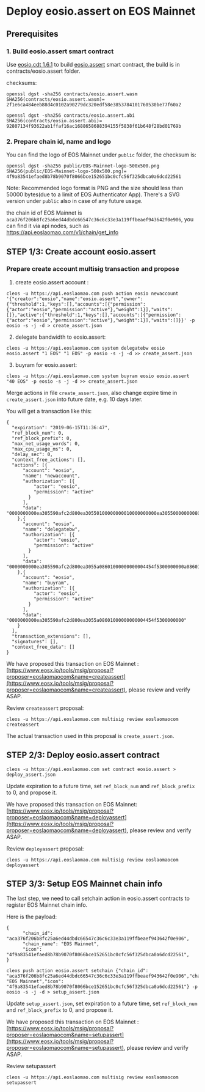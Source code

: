 
# Deploy eosio.assert on EOS Mainnet


## Prerequisites

### 1. Build eosio.assert smart contract

Use [eosio.cdt 1.6.1]([https://github.com/EOSIO/eosio.cdt/tree/v1.6.1](https://github.com/EOSIO/eosio.cdt/tree/v1.6.1)) to build [eosio.assert]([https://github.com/EOSIO/eosio.assert](https://github.com/EOSIO/eosio.assert)) smart contract, the build is in contracts/eosio.assert folder.

checksums:

```
openssl dgst -sha256 contracts/eosio.assert.wasm
SHA256(contracts/eosio.assert.wasm)= 2f1e6ca484eeb88d4c0102a90279dc320edf58e3853784101760530be77f60a2
```

```
openssl dgst -sha256 contracts/eosio.assert.abi
SHA256(contracts/eosio.assert.abi)= 92807134f93622ab1ffaf16ac1688658688394155f5838f61b648f28bd01769b
```

### 2. Prepare chain id, name and logo

You can find the logo of EOS Mainnet under `public` folder, the checksum is:

```
openssl dgst -sha256 public/EOS-Mainnet-logo-500x500.png
SHA256(public/EOS-Mainnet-logo-500x500.png)= 4f9a83541efaed8b78b9070f8066bce152651bc0cfc56f325dbca0a6dcd22561
```
Note: Recommended logo format is PNG and the size should less than 50000 bytes(due to a limit of EOS Authenticator App). There's a SVG version under `public` also in case of any future usage.

the chain id of EOS Mainnet is `aca376f206b8fc25a6ed44dbdc66547c36c6c33e3a119ffbeaef943642f0e906`, you can find it via api nodes, such as https://api.eoslaomao.com/v1/chain/get_info


## STEP 1/3: Create account eosio.assert

### Prepare create account multisig transaction and propose

1. create eosio.assert account :
```
cleos -u https://api.eoslaomao.com push action eosio newaccount '{"creator":"eosio","name":"eosio.assert","owner":{"threshold":1,"keys":[],"accounts":[{"permission":{"actor":"eosio","permission":"active"},"weight":1}],"waits":[]},"active":{"threshold":1,"keys":[],"accounts":[{"permission":{"actor":"eosio","permission":"active"},"weight":1}],"waits":[]}}' -p eosio -s -j -d > create_assert.json
```

2. delegate bandwidth to eosio.assert:
```
cleos -u https://api.eoslaomao.com system delegatebw eosio eosio.assert "1 EOS" "1 EOS" -p eosio -s -j -d >> create_assert.json
```

3. buyram for eosio.assert:
```
cleos -u https://api.eoslaomao.com system buyram eosio eosio.assert "40 EOS" -p eosio -s -j -d >> create_assert.json
```


Merge actions in file `create_assert.json`, also change expire time in `create_assert.json` into future date, e.g. 10 days later.

You will get a transaction like this:

```
{
  "expiration": "2019-06-15T11:36:47",
  "ref_block_num": 0,
  "ref_block_prefix": 0,
  "max_net_usage_words": 0,
  "max_cpu_usage_ms": 0,
  "delay_sec": 0,
  "context_free_actions": [],
  "actions": [{
      "account": "eosio",
      "name": "newaccount",
      "authorization": [{
          "actor": "eosio",
          "permission": "active"
        }
      ],
      "data": "0000000000ea305590afc2d800ea30550100000000010000000000ea30550000000080ab26a70100000100000000010000000000ea305500000000a8ed3232010000"
    },{
      "account": "eosio",
      "name": "delegatebw",
      "authorization": [{
          "actor": "eosio",
          "permission": "active"
        }
      ],
      "data": "0000000000ea305590afc2d800ea3055a08601000000000004454f5300000000a08601000000000004454f530000000000"
    },{
      "account": "eosio",
      "name": "buyram",
      "authorization": [{
          "actor": "eosio",
          "permission": "active"
        }
      ],
      "data": "0000000000ea305590afc2d800ea3055a08601000000000004454f5300000000"
    }
  ],
  "transaction_extensions": [],
  "signatures": [],
  "context_free_data": []
}
```

We have proposed this transaction on EOS Mainnet : [https://www.eosx.io/tools/msig/proposal?proposer=eoslaomaocom&name=createassert](https://www.eosx.io/tools/msig/proposal?proposer=eoslaomaocom&name=createassert), please review and verify ASAP. 

Review `createassert` proposal:

```
cleos -u https://api.eoslaomao.com multisig review eoslaomaocom createassert
```

The actual transaction used in this proposal is `create_assert.json`.


## STEP 2/3: Deploy eosio.assert contract

```
cleos -u https://api.eoslaomao.com set contract eosio.assert > deploy_assert.json
```

Update expiration to a future time, set `ref_block_num` and `ref_block_prefix` to 0, and propose it. 

We have proposed this transaction on EOS Mainnet: [https://www.eosx.io/tools/msig/proposal?proposer=eoslaomaocom&name=deployassert](https://www.eosx.io/tools/msig/proposal?proposer=eoslaomaocom&name=deployassert), please review and verify ASAP. 

Review `deployassert` proposal:

```
cleos -u https://api.eoslaomao.com multisig review eoslaomaocom deployassert
```



## STEP 3/3: Setup EOS Mainnet chain info

The last step, we need to call setchain action in eosio.assert contracts to register EOS Mainnet chain info.

Here is the payload:

```
{
      "chain_id": "aca376f206b8fc25a6ed44dbdc66547c36c6c33e3a119ffbeaef943642f0e906",
      "chain_name": "EOS Mainnet",
      "icon": "4f9a83541efaed8b78b9070f8066bce152651bc0cfc56f325dbca0a6dcd22561",
}
```

```
cleos push action eosio.assert setchain {"chain_id": "aca376f206b8fc25a6ed44dbdc66547c36c6c33e3a119ffbeaef943642f0e906","chain_name": "EOS Mainnet","icon": "4f9a83541efaed8b78b9070f8066bce152651bc0cfc56f325dbca0a6dcd22561"} -p eosio -s -j -d > setup_assert.json
```


Update `setup_assert.json`, set expiration to a future time, set `ref_block_num` and `ref_block_prefix` to 0, and propose it. 

We have proposed this transaction on EOS Mainnet : [https://www.eosx.io/tools/msig/proposal?proposer=eoslaomaocom&name=setupassert](https://www.eosx.io/tools/msig/proposal?proposer=eoslaomaocom&name=setupassert), please review and verify ASAP. 

Review setupassert

```
cleos -u https://api.eoslaomao.com multisig review eoslaomaocom setupassert
```
